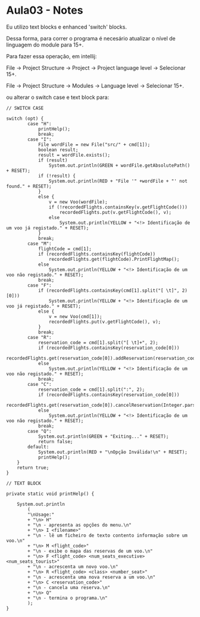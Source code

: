 # Aula03 - Notes

Eu utilizo text blocks e enhanced 'switch' blocks.

Dessa forma, para correr o programa é necesário atualizar o nível de linguagem do module para 15+.

Para fazer essa operação, em intellij: 

File -> Project Structure -> Project -> Project language level -> Selecionar 15+.

File -> Project Structure -> Modules -> Language level -> Selecionar 15+.

ou alterar o switch case e text block para:

    // SWITCH CASE
		
    switch (opt) {
            case "H":
                printHelp();
                break;
            case "I":
                File wordFile = new File("src/" + cmd[1]);
                boolean result;
                result = wordFile.exists();
                if (result)
                    System.out.println(GREEN + wordFile.getAbsolutePath() + RESET);
                if (!result) {
                    System.out.println(RED + "File '" +wordFile + "' not found." + RESET);
                }
                else {
                    v = new Voo(wordFile);
                    if (!recordedFlights.containsKey(v.getFlightCode()))
                        recordedFlights.put(v.getFlightCode(), v);
                    else
                        System.out.println(YELLOW + "<!> Identificação de um voo já registado." + RESET);
                }
                break;
            case "M": 
                flightCode = cmd[1];
                if (recordedFlights.containsKey(flightCode))
                    recordedFlights.get(flightCode).PrintFlightMap();
                else
                    System.out.println(YELLOW + "<!> Identificação de um voo não registado." + RESET);
                break;
            case "F":
                if (recordedFlights.containsKey(cmd[1].split("[ \t]", 2)[0]))
                    System.out.println(YELLOW + "<!> Identificação de um voo já registado." + RESET);
                else {
                    v = new Voo(cmd[1]);
                    recordedFlights.put(v.getFlightCode(), v);
                }
                break;
            case "R":
                reservation_code = cmd[1].split("[ \t]+", 2);
                if (recordedFlights.containsKey(reservation_code[0]))
                    recordedFlights.get(reservation_code[0]).addReservation(reservation_code[1]);
                else
                    System.out.println(YELLOW + "<!> Identificação de um voo não registado." + RESET);
                break;
            case "C":
                reservation_code = cmd[1].split(":", 2);
                if (recordedFlights.containsKey(reservation_code[0]))
                    recordedFlights.get(reservation_code[0]).cancelReservation(Integer.parseInt(reservation_code[1]));
                else
                    System.out.println(YELLOW + "<!> Identificação de um voo não registado." + RESET);
                break;
            case "Q":
                System.out.println(GREEN + "Exiting..." + RESET);
                return false;
            default:
                System.out.println(RED + "\nOpção Inválida!\n" + RESET);
                printHelp();
        }
        return true;
    }
	
	// TEXT BLOCK
	
	private static void printHelp() {
	
	    System.out.println
            (
            "\nUsage:"
            + "\n> H"
            + "\n - apresenta as opções do menu.\n"
            + "\n> I <filename>"
            + "\n - lê um ficheiro de texto contento informação sobre um voo.\n"
            + "\n> M <flight_code>"
            + "\n - exibe o mapa das reservas de um voo.\n"
            + "\n> F <flight_code> <num_seats_executive> <num_seats_tourist>"
            + "\n - acrescenta um novo voo.\n"
            + "\n> R <flight_code> <class> <number_seat>"
            + "\n - acrescenta uma nova reserva a um voo.\n"
            + "\n> C <reservation_code>"
            + "\n - cancela uma reserva.\n"
            + "\n> Q"
            + "\n - termina o programa.\n"
            );
	}

 
	
	
	

